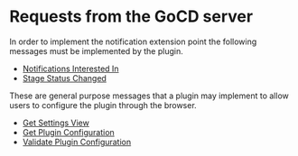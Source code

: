 # Requests from the GoCD server

In order to implement the notification extension point the following messages must be implemented by the plugin.

* [Notifications Interested In](#notifications-interested-in)
* [Stage Status Changed](#stage-status-changed)

These are general purpose messages that a plugin may implement to allow users to configure the plugin through the browser.

* [Get Settings View](#get-settings-view)
* [Get Plugin Configuration](#get-plugin-configuration)
* [Validate Plugin Configuration](#validate-plugin-configuration)
